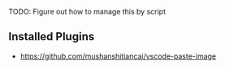 TODO: Figure out how to manage this by script

## Installed Plugins

- https://github.com/mushanshitiancai/vscode-paste-image

